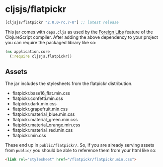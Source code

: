 # cljsjs/flatpickr

[](dependency)
```clojure
[cljsjs/flatpickr "2.0.0-rc.7-0"] ;; latest release
```
[](/dependency)

This jar comes with `deps.cljs` as used by the [Foreign Libs][flibs] feature
of the ClojureScript compiler. After adding the above dependency to your project
you can require the packaged library like so:

```clojure
(ns application.core
  (:require cljsjs.flatpickr))
```

## Assets

The jar includes the stylesheets from the flatpickr distribution.

* flatpickr.base16_flat.min.css
* flatpickr.confetti.min.css
* flatpickr.dark.min.css
* flatpickr.grapefruit.min.css
* flatpickr.material_blue.min.css
* flatpickr.material_green.min.css
* flatpickr.material_orange.min.css
* flatpickr.material_red.min.css
* flatpickr.min.css

These end up in `public/flatpickr/`. So, if you are already serving assets from `public/` you should be able to reference them from your html like so:

```html
<link rel="stylesheet" href="/flatpickr/flatpickr.min.css">
```

[flibs]: https://github.com/clojure/clojurescript/wiki/Packaging-Foreign-Dependencies

